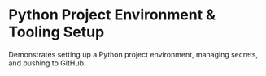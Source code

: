 # Python Project Environment & Tooling Setup

Demonstrates setting up a Python project environment, managing secrets, and pushing to GitHub.

